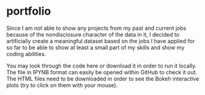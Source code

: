 # portfolio
  Since I am not able to show any projects from my past and current jobs because of the nondisclosure character of the data in it, I decided to artificially create a meaningful dataset based on the jobs I have applied for so far to be able to show at least a small part of my skills and show my coding abilities.

You may look through the code here or download it in order to run it locally.
The file in IPYNB format can easily be opened within GitHub to check it out.
The HTML files need to be downloaded in order to see the Bokeh interactive plots (try to click on them with your mouse).
